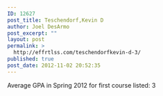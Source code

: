 ```yaml
---
ID: 12627
post_title: Teschendorf,Kevin D
author: Joel DesArmo
post_excerpt: ""
layout: post
permalink: >
  http://effrtlss.com/teschendorfkevin-d-3/
published: true
post_date: 2012-11-02 20:52:35
---
```

<p>Average GPA in Spring 2012 for first course listed: 3</p>